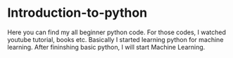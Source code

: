# Introduction-to-python

Here you can find my all beginner python code. For those codes, I watched youtube tutorial, books etc.
Basically I started learning python for machine learning. After fininshing basic python, I will start Machine Learning.
